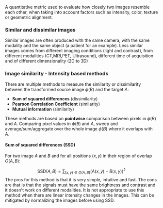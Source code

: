A quantitative metric used to evaluate how closely two images resemble each other, when taking into account factors such as intensity, color, texture or geometric alignment. 

### Similar and dissimilar images
Similar images are often produced with the same camera, with the same modality and the same object (a patient for an example). Less similar images comes from different imaging conditions (light and contrast), from different modalities (CT,MRI,PET, Ultrasound), different time of acquisition and of different dimensionality (2D to 3D)

### Image similarity - Intensity based methods
There are multiple methods to measure the similarity or dissimilarity between the transformed source image $\phi(B)$ and the target $A$:
- **Sum of squared differences** (dissimilarity)
- **Pearson Correlation Coefficient** (similarity)
- **Mutual information** (similarity)

These methods are based on **pointwise** comparison between pixels in $\phi(B)$ and $A$. Comparing pixel values in $\phi(B)$ and $A$, sweep and average/sum/aggregate over the whole image $\phi(B)$ where it overlaps with A. 


#### Sum of squared differences (SSD)
For two image $A$ and $B$ and for all positions $(x,y)$ in their region of overlap $O(A,B)$:

$$ \text{SSD}(A,B) = \sum_{(x,y) \in O(A,B)} \big( A(x,y) - B(x,y) \big)^2$$
The pros for this method is that it is very simple, intuitive and fast. The cons are that is that the signals must have the same brightness and contrast and it doesn't work on different modalities. It is not appropriate to use this method when there are linear intensity changes in the images. This can be mitigated by normalizing the images before using SSD. 